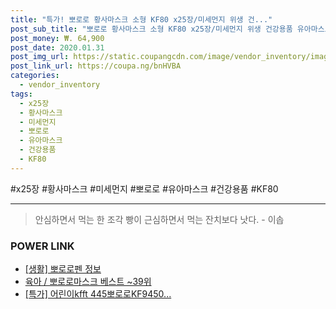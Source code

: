 ```yaml
--- 
title: "특가! 뽀로로 황사마스크 소형 KF80 x25장/미세먼지 위생 건..." 
post_sub_title: "뽀로로 황사마스크 소형 KF80 x25장/미세먼지 위생 건강용품 유아마스크" 
post_money: ₩. 64,900 
post_date: 2020.01.31 
post_img_url: https://static.coupangcdn.com/image/vendor_inventory/images/2019/03/09/12/4/9cc289fd-c592-40cf-a849-82f1cd4577c5.jpg 
post_link_url: https://coupa.ng/bnHVBA 
categories: 
  - vendor_inventory 
tags: 
  - x25장 
  - 황사마스크 
  - 미세먼지 
  - 뽀로로 
  - 유아마스크 
  - 건강용품 
  - KF80 
--- 
```

  #x25장 #황사마스크 #미세먼지 #뽀로로 #유아마스크 #건강용품 #KF80 
<hr> 

> 안심하면서 먹는 한 조각 빵이 근심하면서 먹는 잔치보다 낫다. - 이솝 


### POWER LINK

* <a href="https://blog.naver.com/sakai111/221763669154" target="_blank"> [생활] 뽀로로펜 정보 </a>
* <a href="https://blog.naver.com/santokki14/221791185344" target="_blank">육아 / 뽀로로마스크 베스트 ~39위</a>
* <a href="https://blog.naver.com/an0733/221790281652" target="_blank">[특가] 어린이kfft 445뽀로로KF9450...</a>
